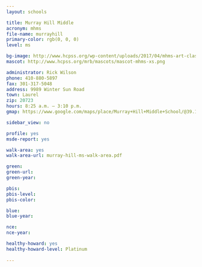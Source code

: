 ```yaml
---
layout: schools

title: Murray Hill Middle
acronym: mhms
file-name: murrayhill
primary-color: rgb(0, 0, 0)
level: ms

bg-image: http://www.hcpss.org/wp-content/uploads/2017/04/mhms-art-class-group.jpg
mascot: http://www.hcpss.org/mrb/mascots/mascot-mhms-xs.png

administrator: Rick Wilson
phone: 410-880-5897
fax: 301-317-5048
address: 9989 Winter Sun Road
town: Laurel
zip: 20723
hours: 8:25 a.m. – 3:10 p.m.
gmap: https://www.google.com/maps/place/Murray+Hill+Middle+School/@39.1453682,-76.8607849,16.47z/data=!4m2!3m1!1s0x89b7ddda5322c467:0xfd0e0dab5e5ed65?hl=en

sidebar_view: no

profile: yes
msde-report: yes

walk-area: yes
walk-area-url: murray-hill-ms-walk-area.pdf

green:
green-url:
green-year:

pbis:
pbis-level:
pbis-color:

blue: 
blue-year:

nce:
nce-year:

healthy-howard: yes
healthy-howard-level: Platinum
 
---
```

